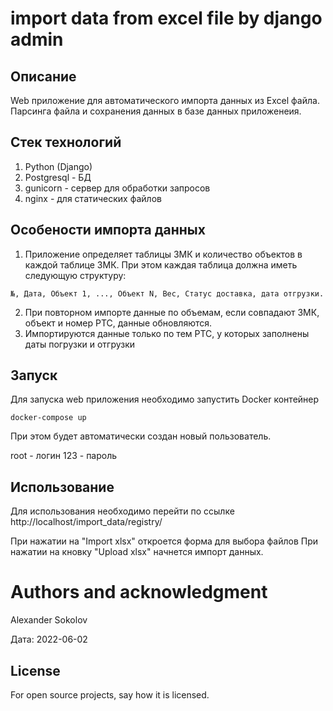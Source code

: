 # import data from excel file by django admin



## Описание
Web приложение для автоматического импорта данных из Excel файла.
Парсинга файла и сохранения данных в базе данных приложенеия.

## Стек технологий
1. Python (Django)
2. Postgresql - БД
3. gunicorn - сервер для обработки запросов
4. nginx - для статических файлов

## Особености импорта данных
1. Приложение определяет таблицы ЗМК и количество объектов в каждой таблице ЗМК.
При этом каждая таблица должна иметь следующую структуру:
```
№, Дата, Объект 1, ..., Объект N, Вес, Статус доставка, дата отгрузки.
```
2. При повторном импорте данные по объемам, если совпадают ЗМК, объект и номер РТС,
данные обновляются.
3. Импортируются данные только по тем РТС, у которых заполнены даты погрузки и отгрузки

## Запуск 
Для запуска web приложения необходимо запустить Docker контейнер
```
docker-compose up
```
При этом будет автоматически создан новый пользователь.

root - логин
123 - пароль

## Использование
Для использования необходимо перейти по ссылке
http://localhost/import_data/registry/

При нажатии на "Import xlsx" откроется форма для выбора файлов 
При нажатии на кновку "Upload xlsx" начнется импорт данных.

# Authors and acknowledgment
Alexander Sokolov

Дата: 2022-06-02

## License
For open source projects, say how it is licensed.
